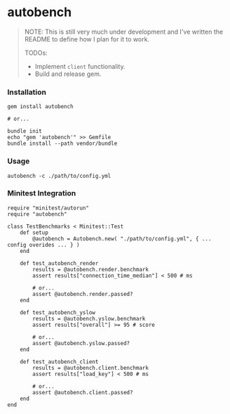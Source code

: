 # autobench

> NOTE: This is still very much under development and I've written the README to define how I plan for it to work.
>
> TODOs:
>
> * Implement `client` functionality.
> * Build and release gem.

### Installation

    gem install autobench

    # or...

    bundle init
    echo "gem 'autobench'" >> Gemfile
    bundle install --path vendor/bundle

### Usage

    autobench -c ./path/to/config.yml

### Minitest Integration

    require "minitest/autorun"
    require "autobench"

    class TestBenchmarks < Minitest::Test
        def setup
            @autobench = Autobench.new( "./path/to/config.yml", { ... config overides ... } )
        end

        def test_autobench_render
            results = @autobench.render.benchmark
            assert results["connection_time_median"] < 500 # ms

            # or...
            assert @autobench.render.passed?
        end

        def test_autobench_yslow
            results = @autobench.yslow.benchmark
            assert results["overall"] >= 95 # score

            # or...
            assert @autobench.yslow.passed?
        end

        def test_autobench_client
            results = @autobench.client.benchmark
            assert results["load_key"] < 500 # ms

            # or...
            assert @autobench.client.passed?
        end
    end

